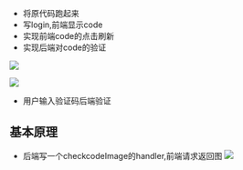 


- 将原代码跑起来
- 写login,前端显示code
- 实现前端code的点击刷新
- 实现后端对code的验证

![](http://ww1.sinaimg.cn/large/9e792b8fgy1fjekhegpi8g20cr08jmzt)



![](http://ww1.sinaimg.cn/large/9e792b8fgy1fjejxubd3fj20ij0in0ui)

- 用户输入验证码后端验证



 ## 基本原理
 
- 后端写一个checkcodeImage的handler,前端请求返回图
![](http://ww1.sinaimg.cn/large/9e792b8fgy1fjeij3k7qtj20mh0h0tdm)



